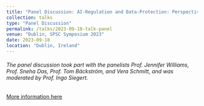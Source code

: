 ```yaml
---
title: "Panel Discussion: AI-Regulation and Data-Protection: Perspectives from the World"
collection: talks
type: "Panel Discussion"
permalink: /talks/2023-09-18-talk-panel
venue: "Dublin, SPSC Symposium 2023"
date: 2023-09-18
location: "Dublin, Ireland"
---
```

###### The panel discussion took part with the panelists Prof. Jennifer Williams, Prof. Sneha Das, Prof. Tom Bäckström, and Vera Schmitt, and was moderated by Prof. Ingo Siegert. 

[More information here](https://spsc-symposium2023.mobileds.de/)


